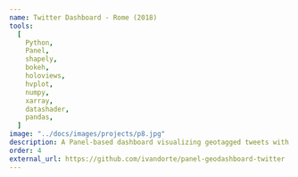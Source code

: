 ```yaml
---
name: Twitter Dashboard - Rome (2018)
tools:
  [
    Python,
    Panel,
    shapely,
    bokeh,
    holoviews,
    hvplot,
    numpy,
    xarray,
    datashader,
    pandas,
  ]
image: "../docs/images/projects/p8.jpg"
description: A Panel-based dashboard visualizing geotagged tweets with hvplot, Datashader and Echarts.
order: 4
external_url: https://github.com/ivandorte/panel-geodashboard-twitter
---
```

